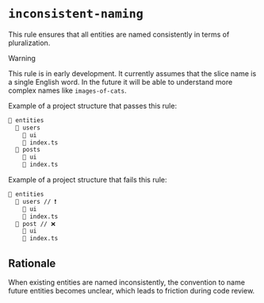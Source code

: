 # `inconsistent-naming`

This rule ensures that all entities are named consistently in terms of pluralization.

> [!WARNING]
> This rule is in early development. It currently assumes that the slice name is a single English word. In the future it will be able to understand more complex names like `images-of-cats`.

Example of a project structure that passes this rule:

```md
📂 entities
  📂 users
    📂 ui
    📄 index.ts
  📂 posts
    📂 ui
    📄 index.ts
```

Example of a project structure that fails this rule:

```md
📂 entities
  📂 users // ❗️
    📂 ui
    📄 index.ts
  📂 post // ❌
    📂 ui
    📄 index.ts
```

## Rationale

When existing entities are named inconsistently, the convention to name future entities becomes unclear, which leads to friction during code review.
